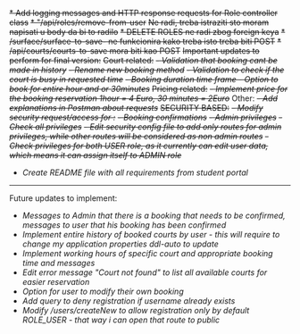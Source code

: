 ~~* Add logging messages and HTTP response requests for Role controller class~~
~~* "/api/roles/remove-from-user~~
~~Ne radi, treba istraziti sto moram napisati u body da bi to radilo~~
~~* DELETE ROLES ne radi zbog foreign keya~~
~~* /surface/surface-to-save- ne funkcionira kako treba isto treba biti POST~~
~~* /api/courts/courts-to-save mora biti kao POST~~
~~Important updates to perform for final version:~~ 
~~Court related:~~
~~- *Validation that booking cant be made in history*~~
~~- *Rename new booking method*~~
~~- *Validation to check if the court is busy in requested time*~~
~~- *Booking duration time frame - Option to book for entire hour and or 30minutes*~~
~~Pricing related:~~ 
~~- *Implement price for the booking reservation 1hour = 4 Euro, 30 minutes = 2Euro*~~
Other: 
~~- *Add explanations in Postman about requests*~~
~~SECURITY BASED:~~ 
~~- *Modify security request/access for :*~~
  ~~- *Booking confirmations*~~
  ~~- *Admin privileges*~~
  ~~- *Check all privileges*~~
~~- *Edit security config file to add only routes for admin privileges, while other routes will be considered as non admin routes*~~
~~- *Check privileges for both USER role, as it currently can edit user data, which means it can assign itself to ADMIN role*~~

- *Create README file with all requirements from student portal*

***
Future updates to implement: 
- *Messages to Admin that there is a booking that needs to be confirmed, messages to user that his booking has been confirmed*
- *Implement entire history of booked courts by user - this will require to change my application properties ddl-auto to update*
- *Implement working hours of specific court and appropriate booking time and messages*
- *Edit error message "Court not found" to list all available courts for easier reservation*
- *Option for user to modify their own booking*
- *Add query to deny registration if username already exists*
- *Modify /users/createNew to allow registration only by default ROLE_USER - that way i can open that route to public*












    
